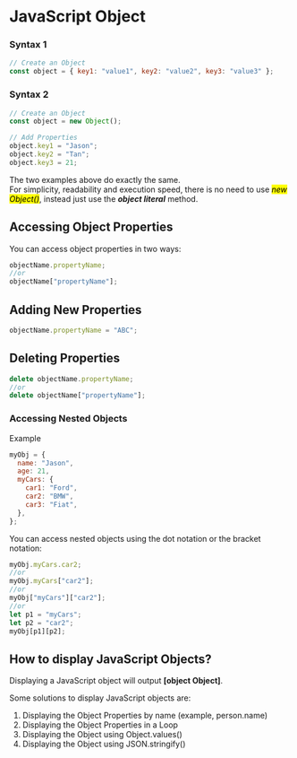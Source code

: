 # JavaScript Object

### Syntax 1

```javascript
// Create an Object
const object = { key1: "value1", key2: "value2", key3: "value3" };
```

### Syntax 2

```javascript
// Create an Object
const object = new Object();

// Add Properties
object.key1 = "Jason";
object.key2 = "Tan";
object.key3 = 21;
```

The two examples above do exactly the same.  
For simplicity, readability and execution speed, there is no need to use <mark>_new Object()_</mark>, instead just use the **_object literal_** method.

## Accessing Object Properties

You can access object properties in two ways:

```javascript
objectName.propertyName;
//or
objectName["propertyName"];
```

## Adding New Properties

```javascript
objectName.propertyName = "ABC";
```

## Deleting Properties

```javascript
delete objectName.propertyName;
//or
delete objectName["propertyName"];
```

### Accessing Nested Objects

Example

```javascript
myObj = {
  name: "Jason",
  age: 21,
  myCars: {
    car1: "Ford",
    car2: "BMW",
    car3: "Fiat",
  },
};
```

You can access nested objects using the dot notation or the bracket notation:

```javascript
myObj.myCars.car2;
//or
myObj.myCars["car2"];
//or
myObj["myCars"]["car2"];
//or
let p1 = "myCars";
let p2 = "car2";
myObj[p1][p2];
```

## How to display JavaScript Objects?

Displaying a JavaScript object will output **[object Object]**.

Some solutions to display JavaScript objects are:

1. Displaying the Object Properties by name (example, person.name)
2. Displaying the Object Properties in a Loop
3. Displaying the Object using Object.values()
4. Displaying the Object using JSON.stringify()
